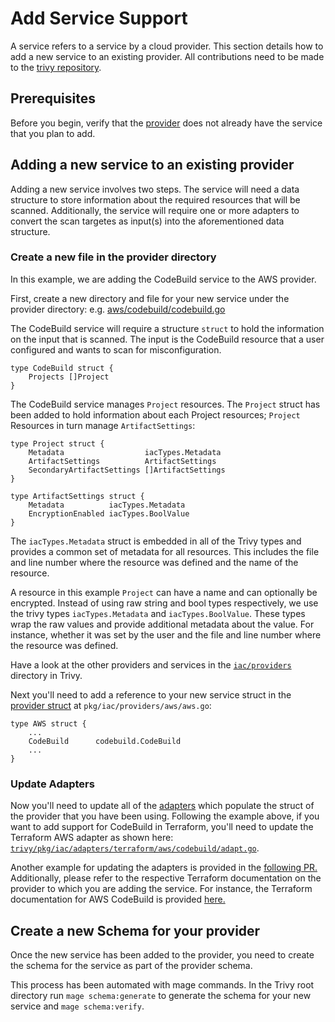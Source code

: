 # Add Service Support

A service refers to a service by a cloud provider. This section details how to add a new service to an existing provider. All contributions need to be made to the [trivy repository](https://github.com/aquasecurity/trivy/).

## Prerequisites

Before you begin, verify that the [provider](https://github.com/aquasecurity/trivy/tree/main/pkg/iac/providers) does not already have the service that you plan to add.

## Adding a new service to an existing provider

Adding a new service involves two steps. The service will need a data structure to store information about the required resources that will be scanned. Additionally, the service will require one or more adapters to convert the scan targetes as input(s) into the aforementioned data structure.

### Create a new file in the provider directory

In this example, we are adding the CodeBuild service to the AWS provider.

First, create a new directory and file for your new service under the provider directory: e.g. [aws/codebuild/codebuild.go](https://github.com/aquasecurity/trivy/blob/main/pkg/iac/providers/aws/codebuild/codebuild.go)

The CodeBuild service will require a structure `struct` to hold the information on the input that is scanned. The input is the CodeBuild resource that a user configured and wants to scan for misconfiguration.

```
type CodeBuild struct {
	Projects []Project
}
```

The CodeBuild service manages `Project` resources. The `Project` struct has been added to hold information about each Project resources; `Project` Resources in turn manage `ArtifactSettings`:

```
type Project struct {
	Metadata                  iacTypes.Metadata
	ArtifactSettings          ArtifactSettings
	SecondaryArtifactSettings []ArtifactSettings
}

type ArtifactSettings struct {
	Metadata          iacTypes.Metadata
	EncryptionEnabled iacTypes.BoolValue
}
```

The `iacTypes.Metadata` struct is embedded in all of the Trivy types and provides a common set of metadata for all resources. This includes the file and line number where the resource was defined and the name of the resource.

A resource in this example `Project` can have a name and can optionally be encrypted. Instead of using raw string and bool types respectively, we use the trivy types `iacTypes.Metadata` and `iacTypes.BoolValue`. These types wrap the raw values and provide additional metadata about the value. For instance, whether it was set by the user and the file and line number where the resource was defined. 

Have a look at the other providers and services in the [`iac/providers`](https://github.com/aquasecurity/trivy/tree/main/pkg/iac/providers) directory in Trivy.

Next you'll need to add a reference to your new service struct in the [provider struct](https://github.com/aquasecurity/trivy/blob/main/pkg/iac/providers/aws/aws.go) at `pkg/iac/providers/aws/aws.go`:

```
type AWS struct {
	...
	CodeBuild      codebuild.CodeBuild
    ...
}
```

### Update Adapters

Now you'll need to update all of the [adapters](https://github.com/aquasecurity/trivy/tree/main/pkg/iac/adapters) which populate the struct of the provider that you have been using. Following the example above, if you want to add support for CodeBuild in Terraform, you'll need to update the Terraform AWS adapter as shown here: [`trivy/pkg/iac/adapters/terraform/aws/codebuild/adapt.go`](https://github.com/aquasecurity/trivy/blob/main/pkg/iac/adapters/terraform/aws/codebuild/adapt.go).

Another example for updating the adapters is provided in the [following PR.](https://github.com/aquasecurity/defsec/pull/1000/files) Additionally, please refer to the respective Terraform documentation on the provider to which you are adding the service. For instance, the Terraform documentation for AWS CodeBuild is provided [here.](https://registry.terraform.io/providers/hashicorp/aws/latest/docs/resources/codebuild_project)


## Create a new Schema for your provider

Once the new service has been added to the provider, you need to create the schema for the service as part of the provider schema. 

This process has been automated with mage commands. In the Trivy root directory run `mage schema:generate` to generate the schema for your new service and `mage schema:verify`.
